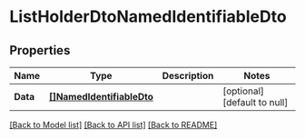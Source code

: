 # ListHolderDtoNamedIdentifiableDto

## Properties
Name | Type | Description | Notes
------------ | ------------- | ------------- | -------------
**Data** | [**[]NamedIdentifiableDto**](NamedIdentifiableDto.md) |  | [optional] [default to null]

[[Back to Model list]](../README.md#documentation-for-models) [[Back to API list]](../README.md#documentation-for-api-endpoints) [[Back to README]](../README.md)


